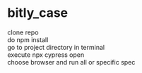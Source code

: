 # bitly_case
clone repo <br />
do npm install <br />
go to project directory in terminal <br />
execute npx cypress open <br />
choose browser and run all or specific spec <br />
